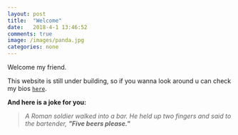 ```yaml
---
layout: post
title:  "Welcome"
date:   2018-4-1 13:46:52
comments: true
image: /images/panda.jpg
categories: none
---
```

Welcome my friend.

This website is still under building, so if you wanna look around u can check my bios [`here`](https://naughtychen.cc/about/).

**And here is a joke for you:**

>  *A Roman soldier walked into a bar. He held up two fingers and said to the bartender,  **"Five beers please."***
